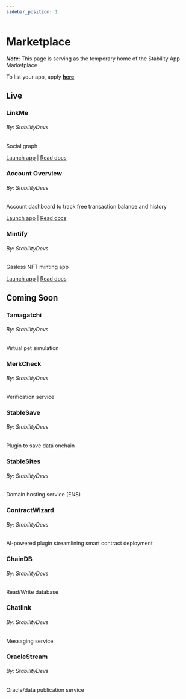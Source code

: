 ```yaml
---
sidebar_position: 1
---
```


# Marketplace

_**Note**_: This page is serving as the temporary home of the Stability App Marketplace

To list your app, apply **[here](https://forms.gle/oQbHUj6SJ1qxfFAZ7)**

## Live
<div class="container text-center">
    <div class="row row-cols-1 row-cols-md-3a g-4">
        <div class="col-sm-6">
            <div class="card card-body h-100 d-flex flex-column">
                <div class="card-body">
                    <h3>LinkMe</h3>
                    <h6>By: StabilityDevs</h6>
                    <p class="card-text">Social graph</p>
                    <a href="https://stblchain.app/" class="card-link">Launch app</a>
                    <a class="card-text"> | </a>
                    <a href="https://medium.com/stabilitynetwork/building-linkme-on-stability-f92917a67851" class="card-link">Read docs</a>
                </div>
            </div>
        </div>
        <div class="col-sm-6">
            <div class="card card-body h-100 d-flex flex-column">
                <div class="card-body">
                    <h3>Account Overview</h3>
                    <h6>By: StabilityDevs</h6>
                    <p class="card-text">Account dashboard to track free transaction balance and history</p>
                    <a href="https://account.stabilityprotocol.com" class="card-link">Launch app</a>
                    <a class="card-text"> | </a>
                    <a href="./portal" class="card-link">Read docs</a>
                </div>
            </div>
        </div>
        <div class="col-sm-6">
            <div class="card card-body h-100 d-flex flex-column">
                <div class="card-body">
                    <h3>Mintify</h3>
                    <h6>By: StabilityDevs</h6>
                    <p class="card-text">Gasless NFT minting app</p>
                    <a href="https://mintify.stabilityprotocol.com" class="card-link">Launch app</a>
                    <a class="card-text"> | </a>
                    <a href="https://medium.com/stabilitynetwork/mintify-product-demo-for-the-easiest-onboarding-experience-in-blockchain-5754340741a9" class="card-link">Read docs</a>
                </div>
            </div>
        </div>
    </div>
</div>


## Coming Soon
<div class="container text-center">
    <div class="row row-cols-1 row-cols-md-3a g-4">
        <div class="col-sm-6">
            <div class="card card-body h-100 d-flex flex-column">
                <div class="card-body">
                    <h3>Tamagatchi</h3>
                    <h6>By: StabilityDevs</h6>
                    <p class="card-text">Virtual pet simulation</p>
                </div>
            </div>
        </div>
        <div class="col-sm-6">
            <div class="card card-body h-100 d-flex flex-column">
                <div class="card-body">
                    <h3>MerkCheck</h3>
                    <h6>By: StabilityDevs</h6>
                    <p class="card-text">Verification service</p>
                </div>
            </div>
        </div>
        <div class="col-sm-6">
            <div class="card card-body h-100 d-flex flex-column">
                <div class="card-body">
                    <h3>StableSave</h3>
                    <h6>By: StabilityDevs</h6>
                    <p class="card-text">Plugin to save data onchain</p>
                </div>
            </div>
        </div>
    </div>
</div>
<div class="container text-center">
    <div class="row row-cols-1 row-cols-md-3a g-4">
        <div class="col-sm-6">
            <div class="card card-body h-100 d-flex flex-column">
                <div class="card-body">
                    <h3>StableSites</h3>
                    <h6>By: StabilityDevs</h6>
                    <p class="card-text">Domain hosting service (ENS)</p>
                </div>
            </div>
        </div>
        <div class="col-sm-6">
            <div class="card card-body h-100 d-flex flex-column">
                <div class="card-body">
                    <h3>ContractWizard</h3>
                    <h6>By: StabilityDevs</h6>
                    <p class="card-text">AI-powered plugin streamlining smart contract deployment </p>
                </div>
            </div>
        </div>
        <div class="col-sm-6">
            <div class="card card-body h-100 d-flex flex-column">
                <div class="card-body">
                    <h3>ChainDB</h3>
                    <h6>By: StabilityDevs</h6>
                    <p class="card-text">Read/Write database</p>
                </div>
            </div>
        </div>
    </div>
</div>
<div class="container text-center">
    <div class="row">
        <div class="col-sm-6">
            <div class="card card-body h-100 d-flex flex-column">
                <div class="card-body">
                    <h3>Chatlink</h3>
                    <h6>By: StabilityDevs</h6>
                    <p class="card-text">Messaging service</p>
                </div>
            </div>
        </div>
        <div class="col-sm-6">
            <div class="card card-body h-100 d-flex flex-column">
                <div class="card-body">
                    <h3>OracleStream</h3>
                    <h6>By: StabilityDevs</h6>
                    <p class="card-text">Oracle/data publication service</p>
                </div>
            </div>
        </div>
    </div>
</div>



